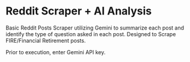 # Reddit Scraper + AI Analysis
Basic Reddit Posts Scraper utilizing Gemini to summarize each post and identify the type of question asked in each post. Designed to Scrape FIRE/Financial Retirement posts.

Prior to execution, enter Gemini API key.


